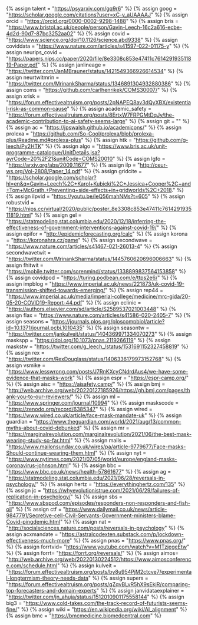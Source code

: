 {%  assign talent = "https://psyarxiv.com/gq9r6"  %}
{%	assign goog = "https://scholar.google.com/citations?user=xC-v_aUAAAAJ"		%}
{%	assign orcid = "https://orcid.org/0000-0002-9298-1488"		%}
{%	assign bris = "https://www.bristol.ac.uk/people/person/Gavin-Leech-16c2a616-ecbe-4d2d-90d7-87bc3252aa02"	%}
{%	assign covid = "https://www.science.org/doi/10.1126/science.abd9338"		%}
{%	assign coviddata = "https://www.nature.com/articles/s41597-022-01175-y"		%}
{%	assign neurips_covid = "https://papers.nips.cc/paper/2020/file/8e3308c853e47411c761429193511819-Paper.pdf"	%}
{%	assign janlineage = "https://twitter.com/JanMBrauner/status/1421549366926614534"	%}
{%	assign neurtwitmrin = "https://twitter.com/MrinankSharma/status/1346891304932880386"	%}
{%	assign coms = "https://github.com/carlhenrikek/COMS30007/"		%}
{%	assign xrisk = "https://forum.effectivealtruism.org/posts/2pNAPEQ8av3dQyXBX/existential-risk-as-common-cause"	%}
{%	assign academic_safety = "https://forum.effectivealtruism.org/posts/8ErtxW7FRPGMtDqJy/the-academic-contribution-to-ai-safety-seems-large"	%}
{%	assign git = ""		%}
{%	assign ac = "https://jpswalsh.github.io/academicons/"	%}
{%	assign prolexa = "https://github.com/So-Cool/prolexa/blob/prolexa-plus/Readme.md#prolexa-plus" 	%}
{%	assign htk = "https://github.com/g-leech/Py2HTK"	%}
{%	assign algo = "https://www.bris.ac.uk/unit-programme-catalogue/UnitDetails.jsa?ayrCode=20%2F21&unitCode=COMS20010"	%}
{%	assign lgfo = "https://arxiv.org/abs/2009.11677"		%}
{%	assign ilp = "http://ceur-ws.org/Vol-2808/Paper_14.pdf"		%}
{%	assign gridcite = "https://scholar.google.com/scholar?hl=en&q=Gavin+Leech%2C+Karol+Kubicki%2C+Jessica+Cooper%2C+and+Tom+McGrath.+Preventing+side-effects+in+gridworlds%2C+2018."	%}
{%	assign ilpvid = "https://youtu.be/leQ56mahNMs?t=605"		%}
{%	assign robustvid = "https://nips.cc/virtual/2020/public/poster_8e3308c853e47411c761429193511819.html"	%}
{%	assign gel = "https://statmodeling.stat.columbia.edu/2020/12/18/inferring-the-effectiveness-of-government-interventions-against-covid-19/" %}
{%	assign epifor = "http://epidemicforecasting.org/calc"	%}
{%	assign korona = "https://koronahra.cz/game"	%}
{%	assign secondwave = "https://www.nature.com/articles/s41467-021-26013-4"	%}
{%	assign secondwavetwit = "https://twitter.com/MrinankSharma/status/1445760620696006663"	%}
{%	assign fhitwit = "https://mobile.twitter.com/sorenmind/status/1338899837564153858"	%}
{%	assign covidpod = "https://turing.podbean.com/e/ttps2e6/"		%}
{%	assign impblog = "https://www.imperial.ac.uk/news/221873/uk-covid-19-transmission-shifted-towards-emerging/"	%}
{%	assign rep44 = "https://www.imperial.ac.uk/media/imperial-college/medicine/mrc-gida/20-05-20-COVID19-Report-44.pdf"	%}
{%	assign eclinic = "https://authors.elsevier.com/sd/article/S2589537021003448"	%}
{%	assign flax = "https://www.nature.com/articles/s41586-020-2405-7"		%}
{%	assign seasons = "https://journals.plos.org/ploscompbiol/article?id=10.1371/journal.pcbi.1010435"		%}
{%	assign seasontw = "https://twitter.com/jankulveit/status/1404369971334070273"	%}
{%	assign maskspp = "https://doi.org/10.1073/pnas.2119266119"		%}
{%	assign maskstw = "https://twitter.com/g_leech_/status/1531691152327458819"	%}
{%	assign rex = "https://twitter.com/RexDouglass/status/1406336179973152768"		%}
{%	assign vsmike = "https://www.lesswrong.com/posts/J7RnKXcyCNdrdAus4/we-have-some-evidence-that-masks-work"	%}
{%	assign espr = "https://espr-camp.org/"		%}
{%	assign aisc = "https://aisafety.camp/"	%}
{%	assign bmj = "http://web.archive.org/web/20220127185926/https://gh.bmj.com/pages/thank-you-to-our-reviewers/"	%}
{%	assign ml = "https://www.springer.com/journal/10994"	%}
{%	assign maskscode = "https://zenodo.org/record/6385347"	%}
{%	assign wired = "https://www.wired.co.uk/article/face-mask-mandate-uk"	%}
{%	assign guardian = "https://www.theguardian.com/world/2021/aug/13/common-myths-about-covid-debunked"	%}
{%	assign mr = "https://marginalrevolution.com/marginalrevolution/2021/06/the-best-mask-wearing-study-so-far.html"	%}
{%	assign mails = "https://www.mailonsunday.co.uk/wires/pa/article-9779677/Face-masks-Should-continue-wearing-them.html"	%}
{%	assign nyt = "https://www.nytimes.com/2021/07/05/world/europe/england-masks-coronavirus-johnson.html"	%}
{%	assign bbc = "https://www.bbc.co.uk/news/health-57861677"	%}
{%	assign ag = "https://statmodeling.stat.columbia.edu/2021/06/28/reversals-in-psychology/"	%}
{%	assign hertz = "https://everythinghertz.com/135"	%}
{%	assign jc = "https://whyevolutionistrue.com/2021/06/29/failures-of-replication-in-psychology/"	%}
{%	assign sbs = "https://www.sbspod.com/episodes/responders-non-responders-and-fish-oil"	%}
{%	assign ctf = "https://www.dailymail.co.uk/news/article-9847791/Secretive-cell-Civil-Servants-Government-ministers-blame-Covid-pingdemic.html"	%}
{%	assign nat = "http://socialsciences.nature.com/posts/reversals-in-psychology"	%}
{%	assign acxmandate = "https://astralcodexten.substack.com/p/lockdown-effectiveness-much-more"	%}
{%	assign pnas = "https://www.pnas.org/"	%}
{%	assign forrtvid= "https://www.youtube.com/watch?v=M1TzjegeEtw"	%}
{%	assign forrt= "https://forrt.org/reversals/"	%}
{%	assign aimos= "http://web.archive.org/web/20220130224512/https://www.aimosconference.com/schedule.html"	%}
{%	assign kulveit = "https://forum.effectivealtruism.org/posts/by8u954PjM2ctcve7/experimental-longtermism-theory-needs-data"	%}
{%	assign supers = "https://forum.effectivealtruism.org/posts/qZqvBLvR5hX9sEkjR/comparing-top-forecasters-and-domain-experts"	%}
{%	assign janvidataexplainer = "https://twitter.com/jn_ahuja/status/1512010901175558144"	%}
{%	assign big3 = "https://www.cold-takes.com/the-track-record-of-futurists-seems-fine/"	%}
{%  assign wiki = "https://en.wikipedia.org/wiki/AI_alignment"      %}
{%  assign bmc = "https://bmcmedicine.biomedcentral.com"  %}